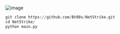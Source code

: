 ![image](https://github.com/Bt08s/NetStrike/assets/68190921/7f0719af-0db9-4a87-860d-0523525f5ae2)

```py
git clone https://github.com/Bt08s/NetStrike.git
cd NetStrike/
python main.py
```
